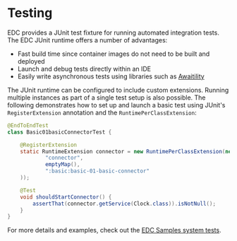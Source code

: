# Testing

EDC provides a JUnit test fixture for running automated integration tests. The EDC JUnit runtime offers a number of advantages:

- Fast build time since container images do not need to be built and deployed
- Launch and debug tests directly within an IDE
- Easily write asynchronous tests using libraries such as [Awaitility](http://www.awaitility.org/)

The JUnit runtime can be configured to include custom extensions. Running multiple instances as part of a single test setup is also possible. The following demonstrates how to set up and launch a basic test using JUnit's `RegisterExtension` annotation and the `RuntimePerClassExtension`:

```java
@EndToEndTest
class Basic01basicConnectorTest {

    @RegisterExtension
    static RuntimeExtension connector = new RuntimePerClassExtension(new EmbeddedRuntime(
            "connector",
            emptyMap(),
            ":basic:basic-01-basic-connector"
    ));

    @Test
    void shouldStartConnector() {
        assertThat(connector.getService(Clock.class)).isNotNull();
    }
}
```

For more details and examples, check out the [EDC Samples system tests](https://github.com/eclipse-edc/Samples/tree/main/system-tests).